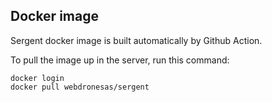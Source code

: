 ## Docker image

Sergent docker image is built automatically by Github Action.

To pull the image up in the server, run this command:

```
docker login
docker pull webdronesas/sergent
```
